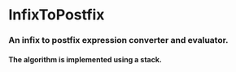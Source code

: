 # InfixToPostfix
### An infix to postfix expression converter and evaluator.

#### The algorithm is implemented using a stack.

